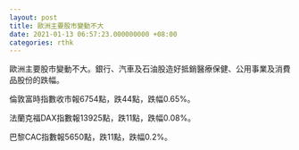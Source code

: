 ```yaml
---
layout: post
title: 歐洲主要股市變動不大
date: 2021-01-13 06:57:23.000000000 +08:00
categories: rthk
---
```


歐洲主要股市變動不大。銀行、汽車及石油股造好抵銷醫療保健、公用事業及消費品股份的跌幅。

倫敦富時指數收市報6754點，跌44點，跌幅0.65%。

法蘭克福DAX指數報13925點，跌11點，跌幅0.08%。

巴黎CAC指數報5650點，跌11點，跌幅0.2%。
